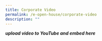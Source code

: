 ```yaml
---
title: Corporate Video
permalink: /e-open-house/corporate-video
description: ""
---
```

***upload video to YouTube and embed here***